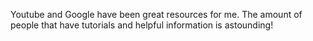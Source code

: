  Youtube and Google have been great resources for me. The amount of people that have tutorials and helpful information is astounding!
